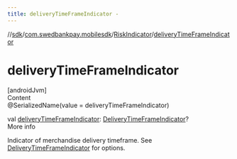 ```yaml
---
title: deliveryTimeFrameIndicator -
---
```

//[sdk](../../../index)/[com.swedbankpay.mobilesdk](../index)/[RiskIndicator](index)/[deliveryTimeFrameIndicator](delivery-time-frame-indicator)



# deliveryTimeFrameIndicator  
[androidJvm]  
Content  
@SerializedName(value = deliveryTimeFrameIndicator)  
  
val [deliveryTimeFrameIndicator](delivery-time-frame-indicator): [DeliveryTimeFrameIndicator](../-delivery-time-frame-indicator/index)?  
More info  


Indicator of merchandise delivery timeframe. See [DeliveryTimeFrameIndicator](../-delivery-time-frame-indicator/index) for options.

  



